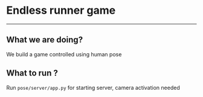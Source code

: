 # Endless runner game
---

## What we are doing?

We build a game controlled using human pose

## What to run ?

Run ``pose/server/app.py`` for starting server, camera activation needed
